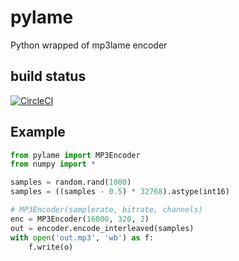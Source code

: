 # pylame
Python wrapped of mp3lame encoder

## build status
[![CircleCI](https://circleci.com/gh/shidephen/pylame.svg?style=svg)](https://circleci.com/gh/shidephen/pylame)

## Example

```python
from pylame import MP3Encoder
from numpy import *

samples = random.rand(1000)
samples = ((samples - 0.5) * 32768).astype(int16)

# MP3Encoder(samplerate, bitrate, channels)
enc = MP3Encoder(16000, 320, 2)
out = encoder.encode_interleaved(samples)
with open('out.mp3', 'wb') as f:
    f.write(o)

```
